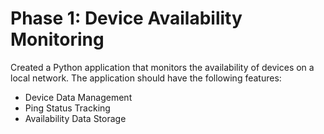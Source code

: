 # Phase 1: Device Availability Monitoring

Created a Python application that monitors the availability of devices on a local network. The application should have the following features:
* Device Data Management
* Ping Status Tracking
* Availability Data Storage
